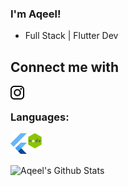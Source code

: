 ### I'm Aqeel!
	
- Full Stack | Flutter Dev

 ## Connect me with
[<img align="left" alt="https://www.instagram.com/aqeelshamz/" width="22px" src="https://github.com/evolvingkid/evolvingkid/blob/master/87390.png" />][website]
<br/>

### Languages:
[<img align="left" alt="x" width="26px" src="https://github.com/evolvingkid/evolvingkid/blob/master/download.png" />][aqeelshamz]
[<img align="left" alt="x" width="26px" src="https://github.com/evolvingkid/evolvingkid/blob/master/hiclipart.com.png" />][aqeelshamz]


<br/>
<br/>
<br/>
<img align="left" alt="Aqeel's Github Stats" src="https://github-readme-stats.vercel.app/api?username=aqeelshamz&show_icons=true&hide_border=true&theme=vue" />



[website]: https://www.instagram.com/aqeelshamz/
[aqeelshamz]: https://github.com/aqeelshamz
